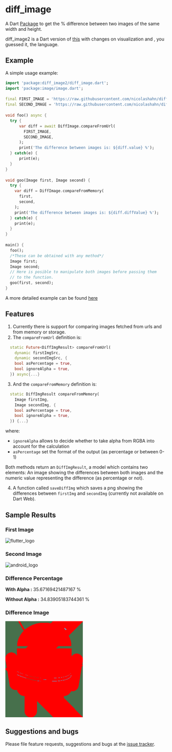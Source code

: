 # diff_image

A Dart [Package](https://pub.dev/packages/diff_image2) to get the % difference between two images of the same width and height.

diff_image2 is a Dart version of [this](https://github.com/amorenew/diff_image2) with changes on visualization and , you guessed it, the language.

## Example

A simple usage example:

```dart
import 'package:diff_image2/diff_image.dart';
import 'package:image/image.dart';

final FIRST_IMAGE = 'https://raw.githubusercontent.com/nicolashahn/diffimg/master/images/mario-circle-cs.png';
final SECOND_IMAGE = 'https://raw.githubusercontent.com/nicolashahn/diffimg/master/images/mario-circle-node.png';

void foo() async {
  try {
      var diff = await DiffImage.compareFromUrl(
        FIRST_IMAGE,
        SECOND_IMAGE,
      );
      print('The difference between images is: ${diff.value} %');
  } catch(e) {
      print(e);
  }
}

void goo(Image first, Image second) {
  try {
    var diff = DiffImage.compareFromMemory(
      first,
      second,
    );
    print('The difference between images is: ${diff.diffValue} %');
  } catch(e) {
    print(e);
  }
}

main() {
  foo();
  /*These can be obtained with any method*/
  Image first;
  Image second;
  // Here is posible to manipulate both images before passing them
  // to the function.
  goo(first, second);
}
```

A more detailed example can be found [here](https://github.com/amorenew/diff_image2/tree/main/example)

## Features

1. Currently there is support for comparing images fetched from urls and from memory or storage.
2. The `compareFromUrl` definition is:
```dart
  static Future<DiffImgResult> compareFromUrl(
    dynamic firstImgSrc,
    dynamic secondImgSrc, {
    bool asPercentage = true,
    bool ignoreAlpha = true,
  }) async{...}
```
3. And the `compareFromMemory` definition is:
```dart
  static DiffImgResult compareFromMemory(
    Image firstImg,
    Image secondImg, {
    bool asPercentage = true,
    bool ignoreAlpha = true,
  }) {...}
```
where:
+ `ignoreAlpha` allows to decide whether to take alpha from RGBA into account for the calculation
+ `asPercentage` set the format of the output (as percentage or between 0-1)

Both methods return an `DiffImgResult`, a model which contains two elements: An image showing the differences between both images and the numeric value representing the difference (as percentage or not).

4. A function called `saveDiffImg` which saves a png showing the differences between `firstImg` and `secondImg` (currently not available on Dart Web).

## Sample Results
### First Image
![flutter_logo](https://seeklogo.com/images/F/flutter-logo-5086DD11C5-seeklogo.com.png "Flutter Logo")
### Second Image
![android_logo](https://seeklogo.com/images/A/android-western-logo-8F117A7F00-seeklogo.com.png "Android Logo")
### Difference Percentage
**With Alpha    :** 35.67169421487167 %

**Without Alpha :** 34.83905183744361 %
### Difference Image
![DiffImg](https://raw.githubusercontent.com/amorenew/diff_image2/main/DiffImg.png "DiffImg")


## Suggestions and bugs

Please file feature requests, suggestions and bugs at the [issue tracker][tracker].

[tracker]: https://github.com/amorenew/diff_image2/issues
